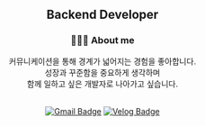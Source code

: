 <div align="center">
  
## Backend Developer

### 💁🏻‍♀️ About me
커뮤니케이션을 통해 경계가 넓어지는 경험을 좋아합니다. </br>
성장과 꾸준함을 중요하게 생각하며 </br>
함께 일하고 싶은 개발자로 나아가고 싶습니다.</br></br>

[![Gmail Badge](https://img.shields.io/badge/-Gmail-c14438?style=flat-square&logo=Gmail&logoColor=white&link=mailto:shl7683@gmail.com)](mailto:hyunlang.ban@gmail.com)
[![Velog Badge](https://img.shields.io/badge/-Blog-20C997?style=flat-square&logo=Velog&logoColor=white&l)](https://velog.io/@langssi)

</div>


<!--
**HyunlangBan/HyunlangBan** is a ✨ _special_ ✨ repository because its `README.md` (this file) appears on your GitHub profile.

Here are some ideas to get you started:

- 🔭 I’m currently working on ...
- 🌱 I’m currently learning ...
- 👯 I’m looking to collaborate on ...
- 🤔 I’m looking for help with ...
- 💬 Ask me about ...
- 📫 How to reach me: ...
- 😄 Pronouns: ...
- ⚡ Fun fact: ...
-->
